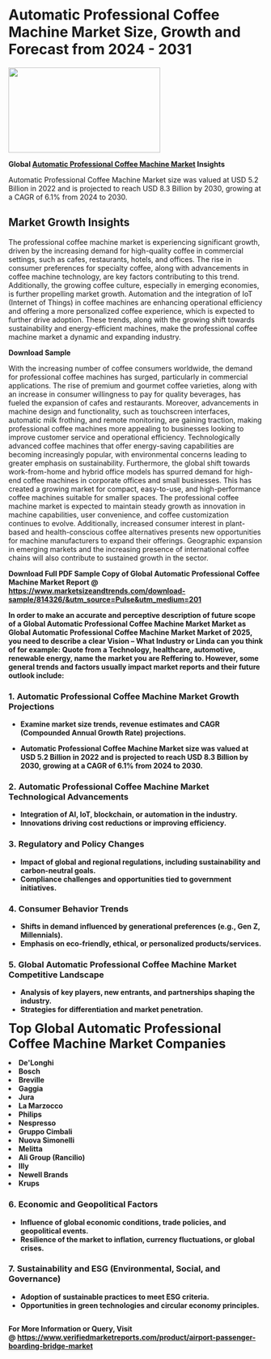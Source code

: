 <H1>Automatic Professional Coffee Machine Market Size, Growth and Forecast from 2024 - 2031</H1><img class="aligncenter size-medium wp-image-584254" src="https://thirdeyenews.in/wp-content/uploads/2024/09/Global-Market-Research-300x168.jpeg" alt="" width="300" height="168" /><p><strong>Global&nbsp;<a href="https://www.marketsizeandtrends.com/download-sample/814326/&amp;utm_source=Pulse&amp;utm_medium=201">Automatic Professional Coffee Machine Market</a> Insights</strong></p><p>Automatic Professional Coffee Machine Market size was valued at USD 5.2 Billion in 2022 and is projected to reach USD 8.3 Billion by 2030, growing at a CAGR of 6.1% from 2024 to 2030.</p><p><h2>Market Growth Insights</h2> <p>The professional coffee machine market is experiencing significant growth, driven by the increasing demand for high-quality coffee in commercial settings, such as cafes, restaurants, hotels, and offices. The rise in consumer preferences for specialty coffee, along with advancements in coffee machine technology, are key factors contributing to this trend. Additionally, the growing coffee culture, especially in emerging economies, is further propelling market growth. Automation and the integration of IoT (Internet of Things) in coffee machines are enhancing operational efficiency and offering a more personalized coffee experience, which is expected to further drive adoption. These trends, along with the growing shift towards sustainability and energy-efficient machines, make the professional coffee machine market a dynamic and expanding industry.</p> <p><strong>Download Sample</strong></p> <p>With the increasing number of coffee consumers worldwide, the demand for professional coffee machines has surged, particularly in commercial applications. The rise of premium and gourmet coffee varieties, along with an increase in consumer willingness to pay for quality beverages, has fueled the expansion of cafes and restaurants. Moreover, advancements in machine design and functionality, such as touchscreen interfaces, automatic milk frothing, and remote monitoring, are gaining traction, making professional coffee machines more appealing to businesses looking to improve customer service and operational efficiency. Technologically advanced coffee machines that offer energy-saving capabilities are becoming increasingly popular, with environmental concerns leading to greater emphasis on sustainability. Furthermore, the global shift towards work-from-home and hybrid office models has spurred demand for high-end coffee machines in corporate offices and small businesses. This has created a growing market for compact, easy-to-use, and high-performance coffee machines suitable for smaller spaces. The professional coffee machine market is expected to maintain steady growth as innovation in machine capabilities, user convenience, and coffee customization continues to evolve. Additionally, increased consumer interest in plant-based and health-conscious coffee alternatives presents new opportunities for machine manufacturers to expand their offerings. Geographic expansion in emerging markets and the increasing presence of international coffee chains will also contribute to sustained growth in the sector.</p> <p><strong></p><p><span class=""><strong>Download Full PDF Sample Copy of Global Automatic Professional Coffee Machine Market Report</strong> @ <a href="https://www.marketsizeandtrends.com/download-sample/814326/&amp;utm_source=Pulse&amp;utm_medium=201" target="_blank">https://www.marketsizeandtrends.com/download-sample/814326/&amp;utm_source=Pulse&amp;utm_medium=201</a></span></p><p>In order to make an accurate and perceptive description of future scope of a Global&nbsp;Automatic Professional Coffee Machine Market Market as Global&nbsp;Automatic Professional Coffee Machine Market Market of 2025, you need to describe a clear Vision &ndash; What Industry or Linda can you think of for example: Quote from a Technology, healthcare, automotive, renewable energy, name the market you are Reffering to. However, some general trends and factors usually impact market reports and their future outlook include:</p><h3>1.&nbsp;<strong>Automatic Professional Coffee Machine Market Growth Projections</strong></h3><ul><li>Examine market size trends, revenue estimates and CAGR (Compounded Annual Growth Rate) projections.</li><li><p>Automatic Professional Coffee Machine Market size was valued at USD 5.2 Billion in 2022 and is projected to reach USD 8.3 Billion by 2030, growing at a CAGR of 6.1% from 2024 to 2030.</p></li></ul><h3>2.&nbsp;<strong>Automatic Professional Coffee Machine Market Technological Advancements</strong></h3><ul><li>Integration of AI, IoT, blockchain, or automation in the industry.</li><li>Innovations driving cost reductions or improving efficiency.</li></ul><h3>3.&nbsp;<strong>Regulatory and Policy Changes</strong></h3><ul><li>Impact of global and regional regulations, including sustainability and carbon-neutral goals.</li><li>Compliance challenges and opportunities tied to government initiatives.</li></ul><h3>4.&nbsp;<strong>Consumer Behavior Trends</strong></h3><ul><li>Shifts in demand influenced by generational preferences (e.g., Gen Z, Millennials).</li><li>Emphasis on eco-friendly, ethical, or personalized products/services.</li></ul><h3>5.&nbsp;<strong>Global Automatic Professional Coffee Machine Market Competitive Landscape</strong></h3><ul><li>Analysis of key players, new entrants, and partnerships shaping the industry.</li><li>Strategies for differentiation and market penetration.</li></ul><p data-pm-slice="1 1 []"><span style="color: inherit; font-family: inherit; font-size: 25px;">Top Global Automatic Professional Coffee Machine Market Companies</span></p><div class="" data-test-id=""><p><li>De'Longhi</li><li> Bosch</li><li> Breville</li><li> Gaggia</li><li> Jura</li><li> La Marzocco</li><li> Philips</li><li> Nespresso</li><li> Gruppo Cimbali</li><li> Nuova Simonelli</li><li> Melitta</li><li> Ali Group (Rancilio)</li><li> Illy</li><li> Newell Brands</li><li> Krups</li></p></div><h3>6.&nbsp;<strong>Economic and Geopolitical Factors</strong></h3><ul><li>Influence of global economic conditions, trade policies, and geopolitical events.</li><li>Resilience of the market to inflation, currency fluctuations, or global crises.</li></ul><h3>7.&nbsp;<strong>Sustainability and ESG (Environmental, Social, and Governance)</strong></h3><ul><li>Adoption of sustainable practices to meet ESG criteria.</li><li>Opportunities in green technologies and circular economy principles.</li></ul><h2><strong style="font-size: 14px;">For More Information or Query, Visit @&nbsp;</strong><a style="background-color: #ffffff; font-size: 14px;" href="https://www.marketsizeandtrends.com/report/automatic-professional-coffee-machine-market/" target="_blank">https://www.verifiedmarketreports.com/product/airport-passenger-boarding-bridge-market</a></h2>
